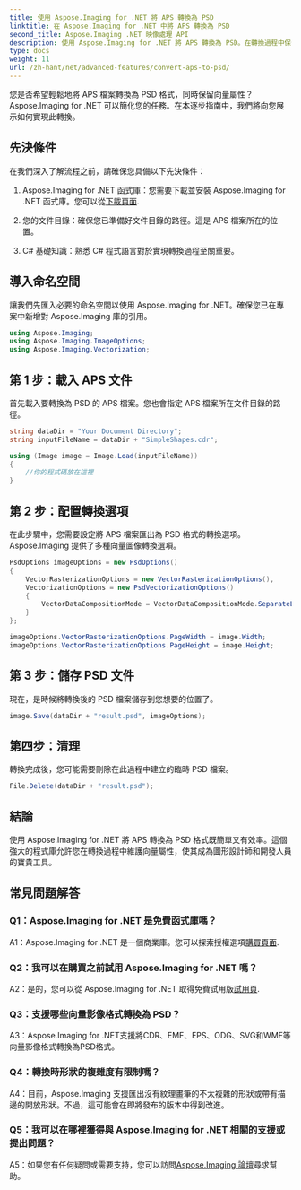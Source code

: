 ```yaml
---
title: 使用 Aspose.Imaging for .NET 將 APS 轉換為 PSD
linktitle: 在 Aspose.Imaging for .NET 中將 APS 轉換為 PSD
second_title: Aspose.Imaging .NET 映像處理 API
description: 使用 Aspose.Imaging for .NET 將 APS 轉換為 PSD。在轉換過程中保留向量屬性。
type: docs
weight: 11
url: /zh-hant/net/advanced-features/convert-aps-to-psd/
---
```

您是否希望輕鬆地將 APS 檔案轉換為 PSD 格式，同時保留向量屬性？ Aspose.Imaging for .NET 可以簡化您的任務。在本逐步指南中，我們將向您展示如何實現此轉換。 

## 先決條件

在我們深入了解流程之前，請確保您具備以下先決條件：

1.  Aspose.Imaging for .NET 函式庫：您需要下載並安裝 Aspose.Imaging for .NET 函式庫。您可以從[下載頁面](https://releases.aspose.com/imaging/net/).

2. 您的文件目錄：確保您已準備好文件目錄的路徑。這是 APS 檔案所在的位置。

3. C# 基礎知識：熟悉 C# 程式語言對於實現轉換過程至關重要。

## 導入命名空間

讓我們先匯入必要的命名空間以使用 Aspose.Imaging for .NET。確保您已在專案中新增對 Aspose.Imaging 庫的引用。

```csharp
using Aspose.Imaging;
using Aspose.Imaging.ImageOptions;
using Aspose.Imaging.Vectorization;
```

## 第 1 步：載入 APS 文件

首先載入要轉換為 PSD 的 APS 檔案。您也會指定 APS 檔案所在文件目錄的路徑。

```csharp
string dataDir = "Your Document Directory";
string inputFileName = dataDir + "SimpleShapes.cdr";

using (Image image = Image.Load(inputFileName))
{
    //你的程式碼放在這裡
}
```

## 第 2 步：配置轉換選項

在此步驟中，您需要設定將 APS 檔案匯出為 PSD 格式的轉換選項。 Aspose.Imaging 提供了多種向量圖像轉換選項。

```csharp
PsdOptions imageOptions = new PsdOptions()
{
    VectorRasterizationOptions = new VectorRasterizationOptions(),
    VectorizationOptions = new PsdVectorizationOptions()
    {
        VectorDataCompositionMode = VectorDataCompositionMode.SeparateLayers
    }
};

imageOptions.VectorRasterizationOptions.PageWidth = image.Width;
imageOptions.VectorRasterizationOptions.PageHeight = image.Height;
```

## 第 3 步：儲存 PSD 文件

現在，是時候將轉換後的 PSD 檔案儲存到您想要的位置了。

```csharp
image.Save(dataDir + "result.psd", imageOptions);
```

## 第四步：清理

轉換完成後，您可能需要刪除在此過程中建立的臨時 PSD 檔案。

```csharp
File.Delete(dataDir + "result.psd");
```

## 結論

使用 Aspose.Imaging for .NET 將 APS 轉換為 PSD 格式既簡單又有效率。這個強大的程式庫允許您在轉換過程中維護向量屬性，使其成為圖形設計師和開發人員的寶貴工具。

## 常見問題解答

### Q1：Aspose.Imaging for .NET 是免費函式庫嗎？

 A1：Aspose.Imaging for .NET 是一個商業庫。您可以探索授權選項[購買頁面](https://purchase.aspose.com/buy).

### Q2：我可以在購買之前試用 Aspose.Imaging for .NET 嗎？

 A2：是的，您可以從 Aspose.Imaging for .NET 取得免費試用版[試用頁](https://releases.aspose.com/imaging/net/).

### Q3：支援哪些向量影像格式轉換為 PSD？

A3：Aspose.Imaging for .NET支援將CDR、EMF、EPS、ODG、SVG和WMF等向量影像格式轉換為PSD格式。

### Q4：轉換時形狀的複雜度有限制嗎？

A4：目前，Aspose.Imaging 支援匯出沒有紋理畫筆的不太複雜的形狀或帶有描邊的開放形狀。不過，這可能會在即將發布的版本中得到改進。

### Q5：我可以在哪裡獲得與 Aspose.Imaging for .NET 相關的支援或提出問題？

 A5：如果您有任何疑問或需要支持，您可以訪問[Aspose.Imaging 論壇](https://forum.aspose.com/)尋求幫助。
